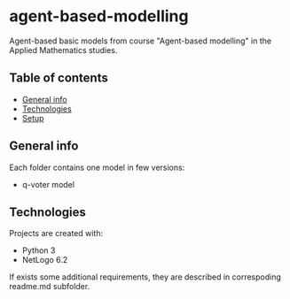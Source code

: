 # agent-based-modelling
Agent-based basic models from course "Agent-based modelling" in the Applied Mathematics studies.


## Table of contents
* [General info](#general-info)
* [Technologies](#technologies)
* [Setup](#setup)

## General info
Each folder contains one model in few versions:
* q-voter model
	
## Technologies
Projects are created with:
* Python 3
* NetLogo 6.2
	
If exists some additional requirements, they are described in correspoding readme.md subfolder.

